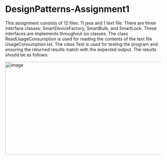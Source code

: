 # DesignPatterns-Assignment1

This assignment consists of 12 files: 11 java and 1 text file.
There are three interface classes: SmartDeviceFactory, SmartBulb, and SmartLock.
These interfaces are implements throughout six classes.
The class ReadUsageConsumption is used for reading the contents of the text file UsageConsumption.txt.
The class Test is used for testing the program and ensuring the returned results match with the expected output.
The results should be as follows:

<img width="847" height="299" alt="image" src="https://github.com/user-attachments/assets/0a0ce6f2-1346-42d5-8485-2d829c91b74d" />

